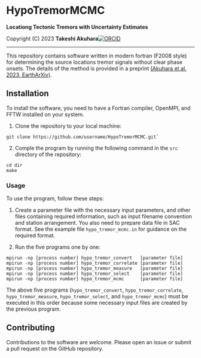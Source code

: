 # HypoTremorMCMC

__Locationg Tectonic Tremors with Uncertainty Estimates__

Copyright (C) 2023 __Takeshi Akuhara__[![ORCID](https://orcid.org/sites/default/files/images/orcid_16x16.png)](https://orcid.org/0000-0002-6129-8459)

---

This repository contains software written in modern fortran (F2008 style) for 
determining the source locations tremor signals without clear phase onsets. The details of the method is provided in a preprint 
[(Akuhara et al. 2023, EarthArXiv)](https://doi.org/10.31223/X59S9J).
 


## Installation 

To install the software, you need to have a Fortran compiler, OpenMPI, and FFTW installed on your system. 


1. Clone the repository to your local machine:
```
git clone https://github.com/username/HypoTremorMCMC.git` 
```

2. Comple the program by running the following command in the `src` directory of the repository: 

```
cd dir
make
``` 

### Usage

To use the program, follow these steps: 

1. Create a parameter file with the necessary input parameters, and other files containing required information, such as input filename convention and station arrangement. You also need to prepare data file in SAC format. See the example file `hypo_tremor_mcmc.in` for guidance on the required format. 


2. Run the five programs one by one:

```
mpirun -np [process number] hypo_tremor_convert   [parameter file]
mpirun -np [process number] hypo_tremor_correlate [parameter file]
mpirun -np [process number] hypo_tremor_measure   [parameter file]
mpirun -np [process number] hypo_tremor_select    [parameter file]
mpirun -np [process number] hypo_tremor_mcmc      [parameter file]
```

The above five programs (`hypo_tremor_convert`, `hypo_tremor_correlate`, `hypo_tremor_measure`, `hypo_tremor_select`, and `hypo_tremor_mcmc`) must be executed in this order because some necessary input files are created by the previous program. 


## Contributing

Contributions to the software are welcome. Please open an issue or submit a pull request on the GitHub repository.
